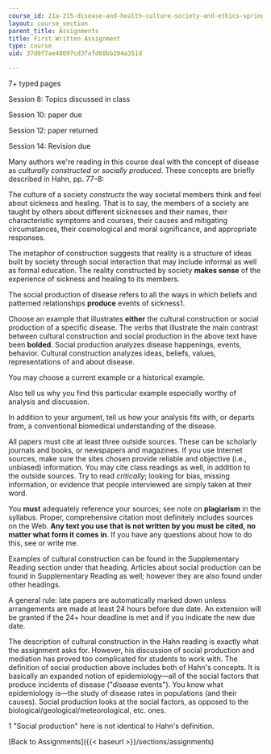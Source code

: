 ```yaml
---
course_id: 21a-215-disease-and-health-culture-society-and-ethics-spring-2012
layout: course_section
parent_title: Assignments
title: First Written Assignment
type: course
uid: 37d0f7ae48697cd3fafd60bb204a351d

---
```


7+ typed pages

Session 8: Topics discussed in class

Session 10: paper due

Session 12: paper returned

Session 14: Revision due

Many authors we're reading in this course deal with the concept of disease as _culturally constructed_ or _socially produced_. These concepts are briefly described in Hahn, pp. 77–8:

The culture of a society _constructs_ the way societal members think and feel about sickness and healing. That is to say, the members of a society are taught by others about different sicknesses and their names, their characteristic symptoms and courses, their causes and mitigating circumstances, their cosmological and moral significance, and appropriate responses.

The metaphor of construction suggests that reality is a structure of ideas built by society through social interaction that may include informal as well as formal education. The reality constructed by society **makes sense** of the experience of sickness and healing to its members.

The social production of disease refers to all the ways in which beliefs and patterned relationships **produce** events of sickness1.

Choose an example that illustrates **either** the cultural construction or social production of a specific disease. The verbs that illustrate the main contrast between cultural construction and social production in the above text have been **bolded**. Social production analyzes disease happenings, events, behavior. Cultural construction analyzes ideas, beliefs, values, representations of and about disease.

You may choose a current example or a historical example.

Also tell us why you find this particular example especially worthy of analysis and discussion.

In addition to your argument, tell us how your analysis fits with, or departs from, a conventional biomedical understanding of the disease.

All papers must cite at least three outside sources. These can be scholarly journals and books, or newspapers and magazines. If you use Internet sources, make sure the sites chosen provide reliable and objective (i.e., unbiased) information. You may cite class readings as well, in addition to the outside sources. Try to read _critically_; looking for bias, missing information, or evidence that people interviewed are simply taken at their word.

You **must** adequately reference your sources; see note on **plagiarism** in the syllabus. Proper, comprehensive citation most definitely includes sources on the Web. **Any text you use that is not written by you must be cited, no matter what form it comes in**. If you have any questions about how to do this, see or write me.

Examples of cultural construction can be found in the Supplementary Reading section under that heading. Articles about social production can be found in Supplementary Reading as well; however they are also found under other headings.

A general rule: late papers are automatically marked down unless arrangements are made at least 24 hours before due date. An extension will be granted if the 24+ hour deadline is met and if you indicate the new due date.

The description of cultural construction in the Hahn reading is exactly what the assignment asks for. However, his discussion of social production and mediation has proved too complicated for students to work with. The definition of social production above includes both of Hahn's concepts. It is basically an expanded notion of epidemiology—all of the social factors that produce incidents of disease ("disease events"). You know what epidemiology is—the study of disease rates in populations (and their causes). Social production looks at the social factors, as opposed to the biological/geological/meteorological, etc. ones.

1 "Social production" here is not identical to Hahn's definition.

[Back to Assignments]({{< baseurl >}}/sections/assignments)